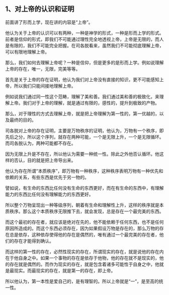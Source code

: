 <h2>1、对上帝的认识和证明</h2><p data-pid="qWXazxSe">前面讲了形而上学，现在讲的内容是“上帝”。</p><p data-pid="Lob1Bucw">他认为关于上帝的认识可以有两种，一种是神学的形式，一种是形而上学的形式。前者是信仰的形式，即我们不可能通过理性完全地透视上帝，上帝是无限的，而人是有限的，我们不可能完全把握。在司各脱看来，虽然我们不可能彻底理解上帝，可以有限地理解上帝。</p><p data-pid="AyMsEciF">那么，我们如何去理解上帝呢？一种是信仰，但是更多的是形而上学。例如说理解上帝的存在，唯一，无限，完美等等。</p><p data-pid="JWzdyZGA">首先是关于上帝的存在证明，他认为我们对上帝没有直接的知识，更不可能感知上帝，所以我们只能间接地理解上帝。</p><p data-pid="QOgGxh0m">例如说我们通过同一性这个范畴，理解了美和善。我们通过美和善的极致化，来理解上帝。我们对于上帝的理解，就是通过有限的，感性的，提升到极致的产物。</p><p data-pid="SQwCNTaT">那么，对于理性的方式去理解上帝，就是把上帝理解为第一性的，第一优越的，以及最终的目的。</p><p data-pid="XlSKVSEq">司各脱对上帝的存在证明，主要是万物秩序的证明，他认为，万物有一个秩序，即先后之分，所以这个序列，就存在两种可能，一个是无限上升，一个是无限循环。而司各脱认为，两种可能都不存在。</p><p data-pid="A5TCsKQT">因为无限上升是不存在，所以他认为需要一种统一性。除此之外他否认循环。他这样的否认，目的就是把上帝导出来。</p><p data-pid="LFghA5vb">他认为存在所谓“本质秩序”，即万物有一种秩序，这种秩序表明万物有一种优先和依赖的关系，有些东西是优先于另一物的。</p><p data-pid="ML_e4U-a">譬如说，有生命的东西比任何没有生命的东西更好，而在有生命的东西中，有理解能力的东西比任何没有理解能力的东西更好。</p><p data-pid="T4MDsO5d">所以整个万物呈现出一种等级序列，朝着有生命和理解性上升，这样的秩序就是本质秩序。那么这个本质秩序无限推下去，就会发现，总是存在一个最完美的东西。</p><p data-pid="FRMBNUa3">而这个最初的存在者，就应该是绝对在先的，他不能依赖于任何东西，也不是任何原因所造成的。而这个东西必须存在，因为如果假设万物是存在的，那么万物的存在总是依存，这种依存使得他的存在是偶然的，唯有通过一个最完美的存在者，他们的存在才能得到确认。</p><p data-pid="d10GKqNt">而这样的第一性的存在，必然性现实的存在，所谓现实的存在，就是说他的存在内在于他自身之中。如果一个事物的存在是依存于他物，他的存在就不是现实的，他的存在就是偶然的。而作为现实的存在，就是包含着诸多可能性于自身之中，他就是最现实。而最现实的存在，就是第一的存在，即上帝。</p><p data-pid="JXTPzwjp">所以他认为，第一本性是爱自己的，是有理智的。所以上帝就是“一”，是至高的统一性。</p><p></p><p></p><p></p><p></p><p></p><p></p><p></p><p></p><p></p><p></p><p></p><p></p><p></p>